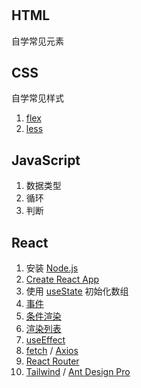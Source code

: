 #

## HTML

自学常见元素

## CSS

自学常见样式

1. [flex](https://developer.mozilla.org/zh-CN/docs/Web/CSS/flex)
1. [less](https://lesscss.org/)

## JavaScript

1. 数据类型
1. 循环
1. 判断

## React

1. 安装 [Node.js](https://nodejs.org)
1. [Create React App](https://create-react-app.dev)
1. 使用 [useState](https://reactjs.org/docs/hooks-state.html) 初始化数组
1. [事件](https://reactjs.org/docs/handling-events.html)
1. [条件渲染](https://reactjs.org/docs/conditional-rendering.html)
1. [渲染列表](https://reactjs.org/docs/lists-and-keys.html)
1. [useEffect](https://reactjs.org/docs/hooks-effect.html)
1. [fetch](https://developer.mozilla.org/zh-CN/docs/Web/API/Fetch_API/Using_Fetch) / [Axios](https://axios-http.com/)
1. [React Router](https://v5.reactrouter.com/web/guides/quick-start)
1. [Tailwind](https://tailwindcss.com/docs/installation) / [Ant Design Pro](https://pro.ant.design/)
